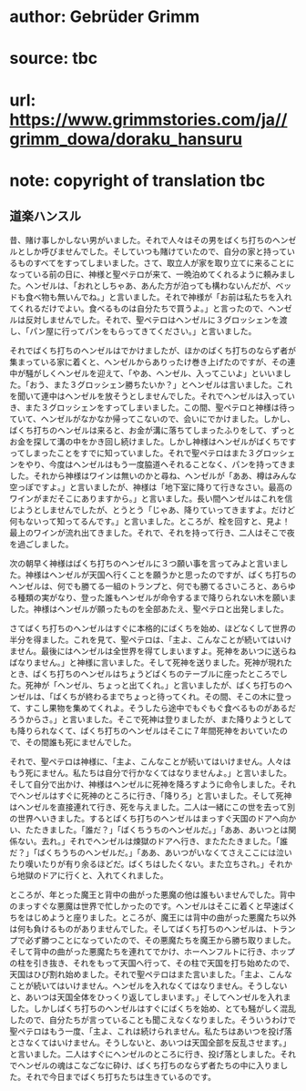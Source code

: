 # author: Gebrüder Grimm
# source: tbc
# url: https://www.grimmstories.com/ja//grimm_dowa/doraku_hansuru
# note: copyright of translation tbc

## 道楽ハンスル 

昔、賭け事しかしない男がいました。それで人々はその男をばくち打ちのヘンゼルとしか呼びませんでした。そしていつも賭けていたので、自分の家と持っているものすべてをすってしまいました。さて、取立人が家を取り立てに来ることになっている前の日に、神様と聖ペテロが来て、一晩泊めてくれるように頼みました。ヘンゼルは、「おれとしちゃあ、あんた方が泊っても構わないんだが、ベッドも食べ物も無いんでね。」と言いました。それで神様が「お前は私たちを入れてくれるだけでよい。食べるものは自分たちで買うよ。」と言ったので、ヘンゼルは反対しませんでした。それで、聖ペテロはヘンゼルに３グロッシェンを渡し、「パン屋に行ってパンをもらってきてください。」と言いました。

それでばくち打ちのヘンゼルはでかけましたが、ほかのばくち打ちのならず者が集まっている家に着くと、ヘンゼルからありったけ巻き上げたのですが、その連中が騒がしくヘンゼルを迎えて、「やあ、ヘンゼル、入ってこいよ」といいました。「おう、また３グロッシェン勝ちたいか？」とヘンゼルは言いました。これを聞いて連中はヘンゼルを放そうとしませんでした。それでヘンゼルは入っていき、また３グロッシェンをすってしまいました。この間、聖ペテロと神様は待っていて、ヘンゼルがなかなか帰ってこないので、会いにでかけました。しかし、ばくち打ちのヘンゼルは来ると、お金が溝に落ちてしまったふりをして、ずっとお金を探して溝の中をかき回し続けました。しかし神様はヘンゼルがばくちですってしまったことをすでに知っていました。それで聖ペテロはまた３グロッシェンをやり、今度はヘンゼルはもう一度脇道へそれることなく、パンを持ってきました。それから神様はワインは無いのかと尋ね、ヘンゼルが「ああ、樽はみんな空っぽですよ。」と言いましたが、神様は「地下室に降りて行きなさい。最高のワインがまだそこにありますから。」と言いました。長い間ヘンゼルはこれを信じようとしませんでしたが、とうとう「じゃあ、降りていってきますよ。だけど何もないって知ってるんです。」と言いました。ところが、栓を回すと、見よ！最上のワインが流れ出てきました。それで、それを持って行き、二人はそこで夜を過ごしました。

次の朝早く神様はばくち打ちのヘンゼルに３つ願い事を言ってみよと言いました。神様はヘンゼルが天国へ行くことを願うかと思ったのですが、ばくち打ちのヘンゼルは、何でも勝てる一組のトランプと、何でも勝てるさいころと、あらゆる種類の実がなり、登った誰もヘンゼルが命令するまで降りられない木を願いました。神様はヘンゼルが願ったものを全部あたえ、聖ペテロと出発しました。

さてばくち打ちのヘンゼルはすぐに本格的にばくちを始め、ほどなくして世界の半分を得ました。これを見て、聖ペテロは、「主よ、こんなことが続いてはいけません。最後にはヘンゼルは全世界を得てしまいますよ。死神をあいつに送らねばなりません。」と神様に言いました。そして死神を送りました。死神が現れたとき、ばくち打ちのヘンゼルはちょうどばくちのテーブルに座ったところでした。死神が「ヘンゼル、ちょっと出てくれ。」と言いましたが、ばくち打ちのヘンゼルは、「ばくちが終わるまでちょっと待ってくれ。その間、そこの木に登って、すこし果物を集めてくれよ。そうしたら途中でもぐもぐ食べるものがあるだろうからさ。」と言いました。そこで死神は登りましたが、また降りようとしても降りられなくて、ばくち打ちのヘンゼルはそこに７年間死神をおいていたので、その間誰も死にませんでした。

それで、聖ペテロは神様に、「主よ、こんなことが続いてはいけません。人々はもう死にません。私たちは自分で行かなくてはなりませんよ。」と言いました。そして自分で出かけ、神様はヘンゼルに死神を降ろすように命令しました。それでヘンゼルはすぐに死神のところに行き、「降りろ」と言いました。そして死神はヘンゼルを直接連れて行き、死を与えました。二人は一緒にこの世を去って別の世界へいきました。するとばくち打ちのヘンゼルはまっすぐ天国のドアへ向かい、たたきました。「誰だ？」「ばくちうちのヘンゼルだ。」「ああ、あいつとは関係ない。去れ。」それでヘンゼルは煉獄のドアへ行き、またたたきました。「誰だ？」「ばくちうちのヘンゼルだ。」「ああ、あいつがいなくてさえここには泣いたり嘆いたりが有り余るほどだ。ばくちはしたくない。また立ちされ。」それから地獄のドアに行くと、入れてくれました。

ところが、年とった魔王と背中の曲がった悪魔の他は誰もいませんでした。背中のまっすぐな悪魔は世界で忙しかったのです。ヘンゼルはそこに着くと早速ばくちをはじめようと座りました。ところが、魔王には背中の曲がった悪魔たち以外は何も負けるものがありませんでした。そしてばくち打ちのヘンゼルは、トランプで必ず勝つことになっていたので、その悪魔たちを魔王から勝ち取りました。そして背中の曲がった悪魔たちを連れてでかけ、ホーヘンフルトに行き、ホップの柱を引き抜き、それをもって天国へ行って、その柱で天国を打ち始めたので、天国はひび割れ始めました。それで聖ペテロはまた言いました。「主よ、こんなことが続いてはいけません。ヘンゼルを入れなくてはなりません。そうしないと、あいつは天国全体をひっくり返してしまいます。」そしてヘンゼルを入れました。しかしばくち打ちのヘンゼルはすぐにばくちを始め、とても騒がしく混乱したので、自分たちが言っていることも聞こえなくなりました。そういうわけで聖ペテロはもう一度、「主よ、これは続けられません。私たちはあいつを投げ落とさなくてはいけません。そうしないと、あいつは天国全部を反乱させます。」と言いました。二人はすぐにヘンゼルのところに行き、投げ落としました。それでヘンゼルの魂はこなごなに砕け、ばくち打ちのならず者たちの中に入りました。それで今日までばくち打ちたちは生きているのです。

